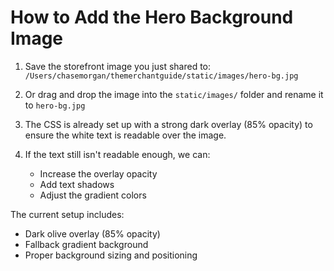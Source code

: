 # How to Add the Hero Background Image

1. Save the storefront image you just shared to:
   `/Users/chasemorgan/themerchantguide/static/images/hero-bg.jpg`

2. Or drag and drop the image into the `static/images/` folder and rename it to `hero-bg.jpg`

3. The CSS is already set up with a strong dark overlay (85% opacity) to ensure the white text is readable over the image.

4. If the text still isn't readable enough, we can:
   - Increase the overlay opacity
   - Add text shadows
   - Adjust the gradient colors

The current setup includes:
- Dark olive overlay (85% opacity)
- Fallback gradient background
- Proper background sizing and positioning